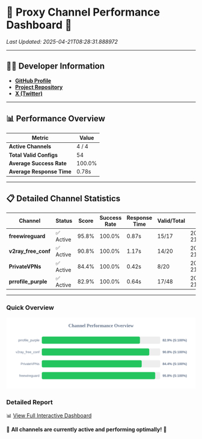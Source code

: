 # 🌟 Proxy Channel Performance Dashboard 🌟

_Last Updated: 2025-04-21T08:28:31.888972_

---

## 👩‍💻 Developer Information

- **[GitHub Profile](https://github.com/4n0nymou3)**  
- **[Project Repository](https://github.com/4n0nymou3/multi-proxy-config-fetcher)**  
- **[X (Twitter)](https://x.com/4n0nymou3)**  

---

## 📊 Performance Overview

| Metric                | Value       |
|-----------------------|-------------|
| **Active Channels**   | 4 / 4       |
| **Total Valid Configs** | 54          |
| **Average Success Rate** | 100.0%      |
| **Average Response Time** | 0.78s       |

---

## 📋 Detailed Channel Statistics

| Channel          | Status     | Score  | Success Rate | Response Time | Valid/Total | Last Success               |
|------------------|------------|--------|--------------|---------------|-------------|----------------------------|
| **freewireguard**  | ✅ Active  | 95.8%  | 100.0% | 0.87s         | 15/17       | 2025-04-21T08:28:31.887065 |
| **v2ray_free_conf**  | ✅ Active  | 90.8%  | 100.0% | 1.17s         | 14/20       | 2025-04-21T08:28:30.542647 |
| **PrivateVPNs**  | ✅ Active  | 84.4%  | 100.0% | 0.42s         | 8/20       | 2025-04-21T08:28:30.988796 |
| **prrofile_purple**  | ✅ Active  | 82.9%  | 100.0% | 0.64s         | 17/48       | 2025-04-21T08:28:29.285421 |

---

### Quick Overview
<div align="center">
  <a href="https://raw.githubusercontent.com/nullluser/NullRepo/refs/heads/main/assets/channel_stats_chart.svg">
    <img src="https://raw.githubusercontent.com/nullluser/NullRepo/refs/heads/main/assets/channel_stats_chart.svg" alt="Source Performance Statistics" width="800">
  </a>
</div>

### Detailed Report
📊 [View Full Interactive Dashboard](https://htmlpreview.github.io/?https://github.com/nullluser/NullRepo/blob/main/assets/performance_report.html)

🎉 **All channels are currently active and performing optimally!** 🎉
